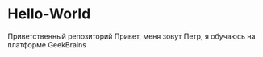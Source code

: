# Hello-World
Приветственный репозиторий
Привет, меня зовут Петр, я обучаюсь на платформе GeekBrains
